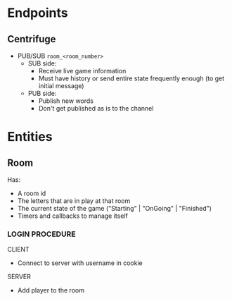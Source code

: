 # Endpoints

## Centrifuge

- PUB/SUB `room_<room_number>`
    - SUB side:
        - Receive live game information
        - Must have history or send entire state frequently enough (to get initial message)
    - PUB side:
        - Publish new words
        - Don't get published as is to the channel

# Entities

## Room

Has: 
- A room id
- The letters that are in play at that room
- The current state of the game ("Starting" | "OnGoing" | "Finished")
- Timers and callbacks to manage itself


### LOGIN PROCEDURE ###

CLIENT

- Connect to server with username in cookie

SERVER

- Add player to the room